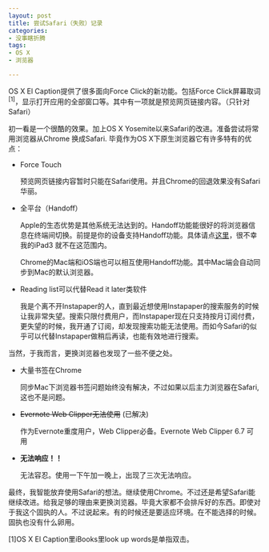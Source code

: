 ```yaml
---
layout: post
title: 尝试Safari（失败）记录
categories: 
- 没事瞎折腾
tags:
- OS X
- 浏览器

---
```

OS X El Caption提供了很多面向Force Click的新功能。包括Force Click屏幕取词<sup>[1]</sup>，显示打开应用的全部窗口等。其中有一项就是预览网页链接内容。（只针对Safari）

初一看是一个很酷的效果。加上OS X Yosemite以来Safari的改进。准备尝试将常用浏览器从Chrome 换成Safari. 毕竟作为OS X下原生浏览器它有许多特有的优点：


+ Force Touch

  预览网页链接内容暂时只能在Safari使用。并且Chrome的回退效果没有Safari华丽。

* 全平台（Handoff）

  <!--more-->
  Apple的生态优势是其他系统无法达到的。Handoff功能能很好的将浏览器信息在终端间切换。前提是你的设备支持Handoff功能。具体请点[这里](https://support.apple.com/zh-cn/HT204689)，很不幸我的iPad3 就不在这范围内。
  
  Chrome的Mac端和iOS端也可以相互使用Handoff功能。其中Mac端会自动同步到Mac的默认浏览器。


* Reading list可以代替Read it later类软件

  我是个离不开Instapaper的人，直到最近想使用Instapaper的搜索服务的时候让我非常失望。搜索只限付费用户，而Instapaper现在只支持按月订阅付费，更失望的时候，我开通了订阅，却发现搜索功能无法使用。而如今Safari的似乎可以代替Instapaper做稍后再读，也能有效地进行搜索。


当然，于我而言，更换浏览器也发现了一些不便之处。

* 大量书签在Chrome

  同步Mac下浏览器书签问题始终没有解决，不过如果以后主力浏览器在Safari,这也不是问题。
 
* <del>Evernote Web Clipper无法使用</del> (已解决)

  作为Evernote重度用户，Web Clipper必备。Evernote Web Clipper 6.7 可用

* **无法响应！！**

  无法容忍。使用一下午加一晚上，出现了三次无法响应。
  
  

最终，我智能放弃使用Safari的想法。继续使用Chrome。不过还是希望Safari能继续改进。给我足够的理由来更换浏览器。毕竟大家都不会排斥好的东西。即使对于我这个固执的人。不过说起来。有的时候还是要适应环境。在不能选择的时候。固执也没有什么卵用。

[1]OS X El Caption里iBooks里look up words是单指双击。


